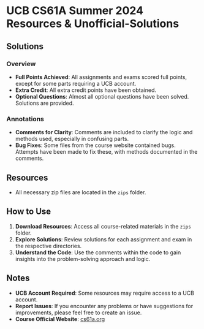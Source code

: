 # UCB CS61A Summer 2024  Resources & Unofficial-Solutions
## Solutions

### Overview

- **Full Points Achieved**: All assignments and exams scored full points, except for some parts requiring a UCB account.
- **Extra Credit**: All extra credit points have been obtained.
- **Optional Questions**: Almost all optional questions have been solved. Solutions are provided.

### Annotations

- **Comments for Clarity**: Comments are included to clarify the logic and methods used, especially in confusing parts.
- **Bug Fixes**: Some files from the course website contained bugs. Attempts have been made to fix these, with methods documented in the comments.

## Resources

- All necessary zip files are located in the `zips` folder.

## How to Use

1. **Download Resources**: Access all course-related materials in the `zips` folder.
2. **Explore Solutions**: Review solutions for each assignment and exam in the respective directories.
3. **Understand the Code**: Use the comments within the code to gain insights into the problem-solving approach and logic.

## Notes

- **UCB Account Required**: Some resources may require access to a UCB account.
- **Report Issues**: If you encounter any problems or have suggestions for improvements, please feel free to create an issue.
- **Course Official Website**: [cs61a.org](cs61a.org)
